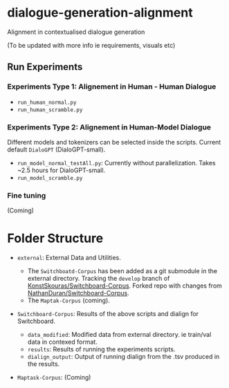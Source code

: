 # dialogue-generation-alignment
Alignment in contextualised dialogue generation

(To be updated with more info ie requirements, visuals etc)

## Run Experiments
### Experiments Type 1: Alignement in Human - Human Dialogue
- `run_human_normal.py`
- `run_human_scramble.py`
### Experiments Type 2: Alignement in Human-Model Dialogue
Different models and tokenizers can be selected inside the scripts. Current default `DialoGPT` (DialoGPT-small).
- `run_model_normal_testAll.py`: Currently without parallelization. Takes ~2.5 hours for DialoGPT-small.
- `run_model_scramble.py`

### Fine tuning
(Coming)

# Folder Structure
- `external`: External Data and Utilities. 

  - The `Switchboatd-Corpus` has been added as a git submodule in the external directory. Tracking the `develop` branch of [KonstSkouras/Switchboard-Corpus](https://github.com/KonstSkouras/Switchboard-Corpus). Forked repo with changes from [NathanDuran/Switchboard-Corpus](https://github.com/NathanDuran/Switchboard-Corpus).
  - The `Maptak-Corpus` (coming).
- `Switchboard-Corpus`: Results of the above scripts and dialign for Switchboard.
  - `data_modified`: Modified data from external directory. ie train/val data in contexed format.
  - `results`: Results of running the experiments scripts.
  - `dialign_output`: Output of running dialign from the .tsv produced in the results. 
- `Maptask-Corpus`: (Coming)



